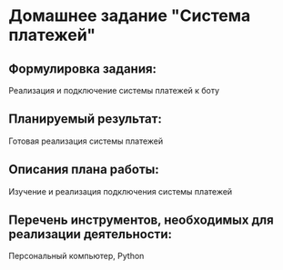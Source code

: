 # Домашнее задание "Система платежей"

## Формулировка задания:

Реализация и подключение системы платежей к боту

## Планируемый результат:

Готовая реализация системы платежей

## Описания плана работы:

Изучение и реализация подключения системы платежей

## Перечень инструментов, необходимых для реализации деятельности:

Персональный компьютер, Python
